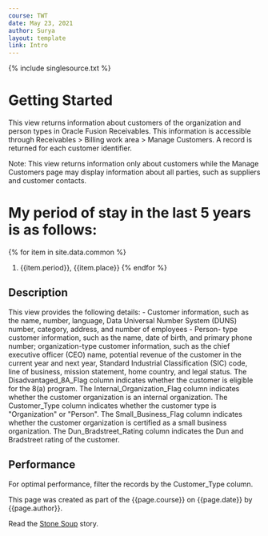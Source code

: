 ```yaml
---
course: TWT
date: May 23, 2021
author: Surya
layout: template
link: Intro
---
```


{% include singlesource.txt %}

<h1>Getting Started</h1>

<p>This view returns information about customers of the organization and person types in Oracle Fusion Receivables. This information is accessible through Receivables > Billing work area > Manage Customers. A record is returned for each customer identifier.</p>

<p class="note">Note: This view returns information only about customers while the Manage Customers page may display information about all parties, such as suppliers and customer contacts.</p>

<h1>My period of stay in the last 5 years is as follows:</h1>

{% for item in site.data.common %}
1. {{item.period}}, {{item.place}}
{% endfor %}



<h2>Description</h2>

<p>This view provides the following details:
- Customer information, such as the name, number, language, Data Universal Number System (DUNS) number, category, address, and number of employees
- Person- type customer information, such as the name, date of birth, and primary phone number; organization-type customer information, such as the chief executive officer (CEO) name, potential revenue of the customer in the current year and next year, Standard Industrial Classification (SIC) code, line of business, mission statement, home country, and legal status. The Disadvantaged_8A_Flag column indicates whether the customer is eligible for the 8(a) program. The Internal_Organization_Flag column indicates whether the customer organization is an internal organization. The Customer_Type column indicates whether the customer type is "Organization" or "Person". The Small_Business_Flag column indicates whether the customer organization is certified as a small business organization. The Dun_Bradstreet_Rating column indicates the Dun and Bradstreet rating of the customer.</p>

<h2>Performance</h2>

For optimal performance, filter the records by the Customer_Type column.

This page was created as part of the {{page.course}} on {{page.date}} by {{page.author}}.

Read the [Stone Soup]({{page.link}}) story.
